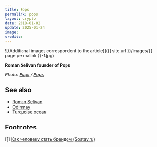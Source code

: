 ```yaml
---
title: Pops
permalink: pops
layout: crypto
date: 2018-01-02
update: 2025-01-24
image:
credits:
---
```


![(Additional images correspondent to the article)]({{ site.url }}/images/{{ page.permalink }}-1.jpg)

**Roman Selivan founder of Pops**

*Photo: [Pops](http://pops.pro/contacts/) / [Pops](http://pops.pro/contacts/)*


## See also

+ [Roman Selivan](selivan-roman)
+ [Odinmay](odinmay)
+ [Turquoise ocean](turquoise-ocean)


## Footnotes

[[1]](#a1) <span id="f1"></span> [Как человеку стать брендом (Sostav.ru)](https://www.sostav.ru/publication/rebrending-lichnosti-16760.html)

